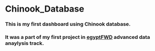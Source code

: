 # Chinook_Database
### This is my first dashboard using Chinook database.  
### It was a part of my first project in [egyptFWD](https://egfwd.com/) advanced data anaylysis track.
